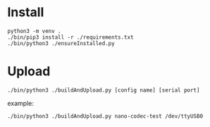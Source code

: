 # Install
```
python3 -m venv .
./bin/pip3 install -r ./requirements.txt
./bin/python3 ./ensureInstalled.py
```

# Upload 
```
./bin/python3 ./buildAndUpload.py [config name] [serial port]
```
example:
```
./bin/python3 ./buildAndUpload.py nano-codec-test /dev/ttyUSB0
```